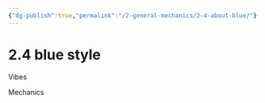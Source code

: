 ```yaml
---
{"dg-publish":true,"permalink":"/2-general-mechanics/2-4-about-blue/"}
---
```


# 2.4 blue style

Vibes

Mechanics